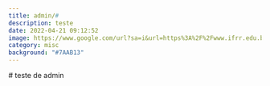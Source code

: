 ```yaml
---
title: admin/#
description: teste
date: 2022-04-21 09:12:52
image: https://www.google.com/url?sa=i&url=https%3A%2F%2Fwww.ifrr.edu.br%2Fmidia%2Fteste%2Fimage_view_fullscreen&psig=AOvVaw2JUzIBGb1SxLNdZAse2QRe&ust=1650672854975000&source=images&cd=vfe&ved=0CAwQjRxqFwoTCPi_st6xpvcCFQAAAAAdAAAAABAD
category: misc
background: "#7AAB13"
---
```

\# teste de admin